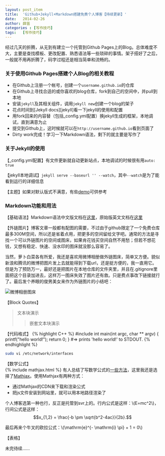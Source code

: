 ```yaml
---
layout: post_item
title:  'Github+Jekyll+Markdown搭建免费个人博客【持续更新】'
date:   2014-02-26
author: 薛笛
categories : [写作技巧]
tags:	[写作技巧]
---
```



经过几天的折腾，从无到有建立一个托管到Github Pages上的Blog。总体难度不大，主要是查找模板、更改配置、熟悉语法等一些琐碎的事情。架子搭好了之后，一般就不用再折腾了，码字过程还是相当简单和流畅的。

<!--more-->

### 关于使用Github Pages搭建个人Blog的相关教程

* 在Github上注册一个帐号，创建一个`username.github.io`的仓库
* 在Github上寻找合适的或你喜欢的blog仓库，fork到自己的空间中，并pull到本地
* 安装`jekyll`及其相关组件，调用`jekyll new`创建一个blog的架子
* 花点时间到[Jekyll docs][jekyll]看一下jekyll的使用和配置
* 用fork回来的内容替（包括_config.yml配置）换jekyll生成的框架，本地调试，直到满意为止
* 提交到Github上，这时候就可以在`http://username.github.io`看到页面了
* Dirty work完成！学习一下Markdown语法，剩下的就主要是写作了


### 关于Jekyll的使用

【_config.yml配置】有文件更新就自动更新站点，本地调试的时候很有用`auto:	true`

【jekyll本地调试】`jekyll serve --baseurl '' --watch`，其中`--watch`是为了能看到运行的详细信息

【主题】如果对默认版式不满意，有些[demo][theme_demo]可供参考

###	Markdown功能和用法
【基础语法】Markdown语法中文版文档在[这里][md_grammar_cn]，原始版英文文档在[这里][md_grammar_en]

【外链图片】博客文章一般都有配图的需要，不过由于github限定了一个免费仓库最多300M空间，所以还是省着点用，把更多的空间留给文字吧。通常的方法是寻找一个可以外链图片的空间或图床，如果肯花钱买空间自然不用愁；但若不想花钱，又想有稳定、快速、没水印的图床就没那么容易了。

当然，萝卜白菜各有所爱，我还是喜欢用微博相册做外链图床，简单又方便。貌似新浪和腾讯的微博把图片发上去就能得到下载url，还是挺方便的，我一直用它。但是为了预防万一，最好还是把图片在本地仓库的文件夹里，并且在.gitignore里面把这个目录加进去，这样万一图床失效了图片还有救。只是费点事改下链接就行了。最后发个养眼的俊男美女来作为外链图片的小结吧：

![微博相册图床](http://t2.qpic.cn/mblogpic/5b24796b20e92a2c0844/2000 "测试图片")

【Block Quotes】
>文本块演示
> >嵌套文本块演示

【代码格式】
{% highlight C++ %}
#include <stdio>
int main(int argc, char ** argv)
{
	printf("hello world!");
	return 0;
}
#=> prints 'hello world!' to STDOUT.
{% endhighlight %}

```sh
sudo vi /etc/network/interfaces
```

【数学公式】  
{% include mathjax.html %}
有人总结了写数学公式的[一些方法][math]，这里我还是选择了[Mathjax][]。使用Mathjax有两种方式：	

*	通过Mathjax的CDN来下载和渲染公式 
*	把js文件安装到网站里，就可以用本地路径渲染了  

个人博客选第一种也行，反正是托管到svr上的。行内公式是这样：\\(E=mc^2\\)，行间公式是这样：$$x_{1,2} = \frac{-b \pm \sqrt{b^2-4ac}}{2b}.$$

最后再来个牛叉的欧拉公式：\\(\mathrm{e}^{- \mathrm{i} \pi} + 1 = 0\\)

【表格】

未完待续......


[jekyll-gh]: https://github.com/mojombo/jekyll
[jekyll_doc]:    http://jekyllrb.com
[md_grammar_cn]: http://markdown.cn
[md_grammar_en]: http://daringfireball.net
[theme_demo]: http://yuanyong.org/blog/collect-jekyll-theme.html
[math]: http://scorpiohw.github.io/blog/2013/01/29/wei-markdowntian-jia-shu-xue-gong-shi/
[Mathjax]: http://www.mathjax.org/
